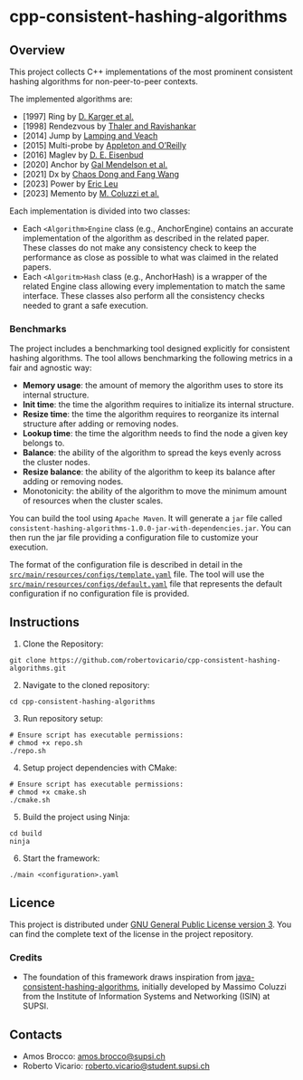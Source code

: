 # cpp-consistent-hashing-algorithms

## Overview

This project collects C++ implementations of the most prominent consistent hashing algorithms for non-peer-to-peer contexts.

The implemented algorithms are:

- [1997] Ring by [D. Karger et al.](https://www.cs.princeton.edu/courses/archive/fall09/cos518/papers/chash.pdf)
- [1998] Rendezvous by [Thaler and Ravishankar](https://ieeexplore.ieee.org/abstract/document/663936)
- [2014] Jump by [Lamping and Veach](https://arxiv.org/pdf/1406.2294.pdf)
- [2015] Multi-probe by [Appleton and O’Reilly](https://arxiv.org/pdf/1505.00062.pdf)
- [2016] Maglev by [D. E. Eisenbud](https://static.googleusercontent.com/media/research.google.com/en//pubs/archive/44824.pdf)
- [2020] Anchor by [Gal Mendelson et al.](https://arxiv.org/pdf/1812.09674.pdf)
- [2021] Dx by [Chaos Dong and Fang Wang](https://arxiv.org/pdf/2107.07930.pdf)
- [2023] Power by [Eric Leu](https://arxiv.org/pdf/2307.12448.pdf)
- [2023] Memento by [M. Coluzzi et al.](https://arxiv.org/pdf/2306.09783.pdf)

Each implementation is divided into two classes:

- Each `<Algorithm>Engine` class (e.g., AnchorEngine) contains an accurate implementation of the algorithm as described in the related paper. These classes do not make any consistency check to keep the performance as close as possible to what was claimed in the related papers.
- Each `<Algoritm>Hash` class (e.g., AnchorHash) is a wrapper of the related <Algorithm>Engine class allowing every implementation to match the same interface. These classes also perform all the consistency checks needed to grant a safe execution.

### Benchmarks

The project includes a benchmarking tool designed explicitly for consistent hashing algorithms.
The tool allows benchmarking the following metrics in a fair and agnostic way:

- **Memory usage**: the amount of memory the algorithm uses to store its internal structure.
- **Init time**: the time the algorithm requires to initialize its internal structure.
- **Resize time**: the time the algorithm requires to reorganize its internal structure after adding or removing nodes.
- **Lookup time**: the time the algorithm needs to find the node a given key belongs to.
- **Balance**: the ability of the algorithm to spread the keys evenly across the cluster nodes.
- **Resize balance**: the ability of the algorithm to keep its balance after adding or removing nodes.
- Monotonicity: the ability of the algorithm to move the minimum amount of resources when the cluster scales.

You can build the tool using `Apache Maven`. It will generate a `jar` file called `consistent-hashing-algorithms-1.0.0-jar-with-dependencies.jar`. You can then run the jar file providing a configuration file to customize your execution.

The format of the configuration file is described in detail in the [`src/main/resources/configs/template.yaml`](src/main/resources/configs/template.yaml) file.
The tool will use the [`src/main/resources/configs/default.yaml`](src/main/resources/configs/default.yaml) file that represents the default configuration if no configuration file is provided.

## Instructions

1. Clone the Repository:

```shell
git clone https://github.com/robertovicario/cpp-consistent-hashing-algorithms.git
```

2. Navigate to the cloned repository:

```shell
cd cpp-consistent-hashing-algorithms
```

3. Run repository setup:

```shell
# Ensure script has executable permissions:
# chmod +x repo.sh
./repo.sh
```

4. Setup project dependencies with CMake:

```shell
# Ensure script has executable permissions:
# chmod +x cmake.sh
./cmake.sh
```

5. Build the project using Ninja:

```shell
cd build
ninja
```

6. Start the framework:

```shell
./main <configuration>.yaml
```

## Licence

This project is distributed under [GNU General Public License version 3](https://opensource.org/license/gpl-3-0). You can find the complete text of the license in the project repository.

### Credits

- The foundation of this framework draws inspiration from [java-consistent-hashing-algorithms](https://github.com/SUPSI-DTI-ISIN/java-consistent-hashing-algorithms.git), initially developed by Massimo Coluzzi from the Institute of Information Systems and Networking (ISIN) at SUPSI.

## Contacts

- Amos Brocco: amos.brocco@supsi.ch
- Roberto Vicario: roberto.vicario@student.supsi.ch


